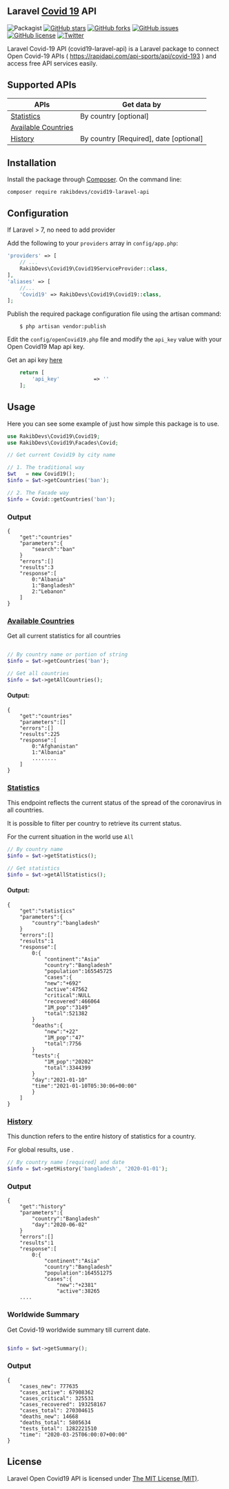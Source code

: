 ## Laravel [Covid 19](https://rapidapi.com/api-sports/api/covid-193) API

![Packagist](https://img.shields.io/packagist/dt/rakibdevs/covid19-laravel-api)
[![GitHub stars](https://img.shields.io/github/stars/rakibdevs/covid19-laravel-api)](https://github.com/rakibdevs/covid19-laravel-api/stargazers)
[![GitHub forks](https://img.shields.io/github/forks/rakibdevs/covid19-laravel-api)](https://github.com/rakibdevs/covid19-laravel-api/network)
[![GitHub issues](https://img.shields.io/github/issues/rakibdevs/covid19-laravel-api)](https://github.com/rakibdevs/covid19-laravel-api/issues)
[![GitHub license](https://img.shields.io/github/license/rakibdevs/covid19-laravel-api)](https://github.com/rakibdevs/covid19-laravel-api/blob/master/LICENSE)
[![Twitter](https://img.shields.io/twitter/url?style=social&url=https%3A%2F%2Fpackagist.org%2Fpackages%2Frakibdevs%2Fcovid19-laravel-api)](https://twitter.com/intent/tweet?text=Wow:&url=https%3A%2F%2Fpackagist.org%2Fpackages%2Frakibdevs%2Fcovid19-laravel-api)

 Laravel Covid-19 API (covid19-laravel-api) is a Laravel package to connect Open Covid-19  APIs ( https://rapidapi.com/api-sports/api/covid-193 ) and access free API services easily.

## Supported APIs
| APIs | Get data by | 
| --- | --- |
| [Statistics](https://covid-193.p.rapidapi.com/statistics) | By country [optional] |
| [Available Countries](https://covid-193.p.rapidapi.com/countries) | |
| [History](https://covid-193.p.rapidapi.com/history) | By country [Required], date [optional] |



## Installation

Install the package through [Composer](http://getcomposer.org).
On the command line:

```
composer require rakibdevs/covid19-laravel-api

```


## Configuration 
If Laravel > 7, no need to add provider

Add the following to your `providers` array in `config/app.php`:

```php
'providers' => [
    // ...
    RakibDevs\Covid19\Covid19ServiceProvider::class,
],
'aliases' => [
    //...
    'Covid19' => RakibDevs\Covid19\Covid19::class,	
];


```


Publish the required package configuration file using the artisan command:
```
	$ php artisan vendor:publish
```
Edit the `config/openCovid19.php` file and modify the `api_key` value with your Open Covid19 Map api key.

Get an api key [here](https://rapidapi.com/api-sports/api/covid-193/pricing)
```php
	return [
	    'api_key' 	        => ''
	];
```


## Usage
Here you can see some example of just how simple this package is to use.

```php
use RakibDevs\Covid19\Covid19;
use RakibDevs\Covid19\Facades\Covid;

// Get current Covid19 by city name 

// 1. The traditional way
$wt   = new Covid19();
$info = $wt->getCountries('ban');    

// 2. The Facade way
$info = Covid::getCountries('ban');


```

### Output
```
{
    "get":"countries"
    "parameters":{
        "search":"ban"
    }
    "errors":[]
    "results":3
    "response":[
        0:"Albania"
        1:"Bangladesh"
        2:"Lebanon"
    ]
}
```

### [Available Countries](https://rapidapi.com/api-sports/api/covid-193) 
Get all current statistics for all countries

```php

// By country name or portion of string
$info = $wt->getCountries('ban'); 

// Get all countries
$info = $wt->getAllCountries(); 

```

#### Output:
```
{
    "get":"countries"
    "parameters":[]
    "errors":[]
    "results":225
    "response":[
        0:"Afghanistan"
        1:"Albania"
        ........
    ]
}

```
### [Statistics](https://api-sports.io/documentation/covid-19/v1#tag/Statistics) 
This endpoint reflects the current status of the spread of the coronavirus in all countries.

It is possible to filter per country to retrieve its current status.

For the current situation in the world use `All`

```php
// By country name
$info = $wt->getStatistics(); 

// Get statistics
$info = $wt->getAllStatistics(); 

```

#### Output:
```
{
    "get":"statistics"
    "parameters":{
        "country":"bangladesh"
    }
    "errors":[]
    "results":1
    "response":[
        0:{
            "continent":"Asia"
            "country":"Bangladesh"
            "population":165545725
            "cases":{
            "new":"+692"
            "active":47562
            "critical":NULL
            "recovered":466064
            "1M_pop":"3149"
            "total":521382
        }
        "deaths":{
            "new":"+22"
            "1M_pop":"47"
            "total":7756
        }
        "tests":{
            "1M_pop":"20202"
            "total":3344399
        }
        "day":"2021-01-10"
        "time":"2021-01-10T05:30:06+00:00"
        }
    ]
}

```



### [History](https://rapidapi.com/api-sports/api/covid-193forecast5) 
This dunction refers to the entire history of statistics for a country.

For global results, use .

```php
// By country name [required] and date
$info = $wt->getHistory('bangladesh', '2020-01-01'); 


```

### Output
```
{
    "get":"history"
    "parameters":{
        "country":"Bangladesh"
        "day":"2020-06-02"
    }
    "errors":[]
    "results":1
    "response":[
        0:{
            "continent":"Asia"
            "country":"Bangladesh"
            "population":164551275
            "cases":{
                "new":"+2381"
                "active":38265
    ....
```

### Worldwide Summary
Get Covid-19 worldwide summary till current date.

```php

$info = $wt->getSummary();

```
### Output
```
{
    "cases_new": 777635
    "cases_active": 67908362
    "cases_critical": 325531
    "cases_recovered": 193258167
    "cases_total": 270304615
    "deaths_new": 14668
    "deaths_total": 5805634
    "tests_total": 1282221510
    "time": "2020-03-25T06:00:07+00:00"
}
```

## License

Laravel Open Covid19 API is licensed under [The MIT License (MIT)](LICENSE).
